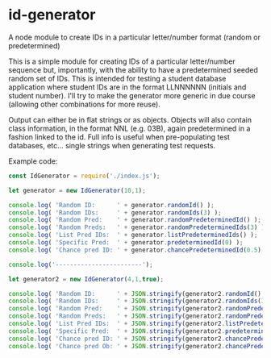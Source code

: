 # id-generator
A node module to create IDs in a particular letter/number format (random or predetermined)

This is a simple module for creating IDs of a particular letter/number sequence but, importantly, with the ability to have a predetermined seeded random set of IDs. This is intended for testing a student database application where student IDs are in the format LLNNNNNN (initials and student number). I'll try to make the generator more generic in due course (allowing other combinations for more reuse).

Output can either be in flat strings or as objects. Objects will also contain class information, in the format NNL (e.g. 03B), again 
predetermined in a fashion linked to the id. Full info is useful when pre-populating test databases, etc... single strings when generating 
test requests.

Example code:

```javascript
const IdGenerator = require('./index.js');

let generator = new IdGenerator(10,1);

console.log( 'Random ID:      ' + generator.randomId() );
console.log( 'Random IDs:     ' + generator.randomIds(3) );
console.log( 'Random Pred:    ' + generator.randomPredeterminedId() );
console.log( 'Random Preds:   ' + generator.randomPredeterminedIds(3) );
console.log( 'List Pred IDs:  ' + generator.listPredeterminedIds() );
console.log( 'Specific Pred:  ' + generator.predeterminedId(0) );
console.log( 'Chance pred ID: ' + generator.chancePredeterminedId(0.5) );

console.log('------------------------');

let generator2 = new IdGenerator(4,1,true);

console.log( 'Random ID:      ' + JSON.stringify(generator2.randomId() ) );
console.log( 'Random IDs:     ' + JSON.stringify(generator2.randomIds(3) ) );
console.log( 'Random Pred:    ' + JSON.stringify(generator2.randomPredeterminedId() ) );
console.log( 'Random Preds:   ' + JSON.stringify(generator2.randomPredeterminedIds(3) ) );
console.log( 'List Pred IDs:  ' + JSON.stringify(generator2.listPredeterminedIds() ) );
console.log( 'Specific Pred:  ' + JSON.stringify(generator2.predeterminedId(0) ) );
console.log( 'Chance pred ID: ' + JSON.stringify(generator2.chancePredeterminedId(0.5) ) );
console.log( 'Chance pred Ob: ' + JSON.stringify(generator2.chancePredeterminedId(0.5, true) ) );

```
